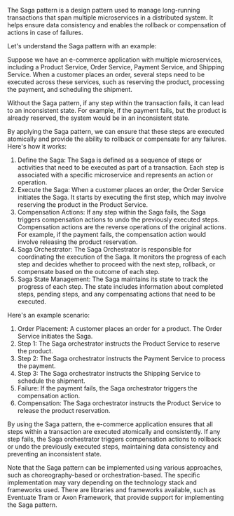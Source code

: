 The Saga pattern is a design pattern used to manage long-running transactions that span multiple microservices in a distributed system. It helps ensure data consistency and enables the rollback or compensation of actions in case of failures.

Let's understand the Saga pattern with an example:

Suppose we have an e-commerce application with multiple microservices, including a Product Service, Order Service, Payment Service, and Shipping Service. When a customer places an order, several steps need to be executed across these services, such as reserving the product, processing the payment, and scheduling the shipment.

Without the Saga pattern, if any step within the transaction fails, it can lead to an inconsistent state. For example, if the payment fails, but the product is already reserved, the system would be in an inconsistent state.

By applying the Saga pattern, we can ensure that these steps are executed atomically and provide the ability to rollback or compensate for any failures. Here's how it works:

1. Define the Saga: The Saga is defined as a sequence of steps or activities that need to be executed as part of a transaction. Each step is associated with a specific microservice and represents an action or operation.
2. Execute the Saga: When a customer places an order, the Order Service initiates the Saga. It starts by executing the first step, which may involve reserving the product in the Product Service.
3. Compensation Actions: If any step within the Saga fails, the Saga triggers compensation actions to undo the previously executed steps. Compensation actions are the reverse operations of the original actions. For example, if the payment fails, the compensation action would involve releasing the product reservation.
4. Saga Orchestrator: The Saga Orchestrator is responsible for coordinating the execution of the Saga. It monitors the progress of each step and decides whether to proceed with the next step, rollback, or compensate based on the outcome of each step.
5. Saga State Management: The Saga maintains its state to track the progress of each step. The state includes information about completed steps, pending steps, and any compensating actions that need to be executed.

Here's an example scenario:

1. Order Placement: A customer places an order for a product. The Order Service initiates the Saga.
2. Step 1: The Saga orchestrator instructs the Product Service to reserve the product.
3. Step 2: The Saga orchestrator instructs the Payment Service to process the payment.
4. Step 3: The Saga orchestrator instructs the Shipping Service to schedule the shipment.
5. Failure: If the payment fails, the Saga orchestrator triggers the compensation action.
6. Compensation: The Saga orchestrator instructs the Product Service to release the product reservation.

By using the Saga pattern, the e-commerce application ensures that all steps within a transaction are executed atomically and consistently. If any step fails, the Saga orchestrator triggers compensation actions to rollback or undo the previously executed steps, maintaining data consistency and preventing an inconsistent state.

Note that the Saga pattern can be implemented using various approaches, such as choreography-based or orchestration-based. The specific implementation may vary depending on the technology stack and frameworks used. There are libraries and frameworks available, such as Eventuate Tram or Axon Framework, that provide support for implementing the Saga pattern.
